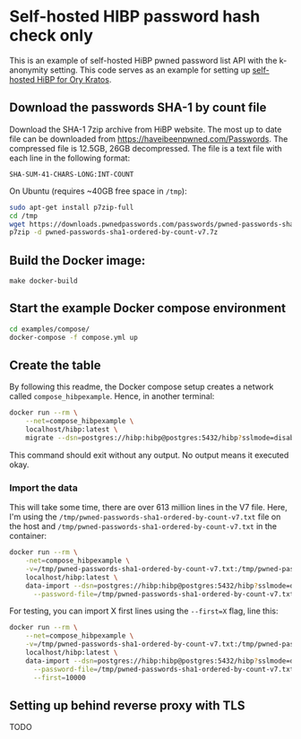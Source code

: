 # Self-hosted HIBP password hash check only

This is an example of self-hosted HiBP pwned password list API with the k-anonymity setting. This code serves as an example for setting up [self-hosted HiBP for Ory Kratos](https://github.com/ory/kratos/pull/1009#issuecomment-826372061).

## Download the passwords SHA-1 by count file

Download the SHA-1 7zip archive from HiBP website. The most up to date file can be downloaded from https://haveibeenpwned.com/Passwords. The compressed file is 12.5GB, 26GB decompressed. The file is a text file with each line in the following format:

```
SHA-SUM-41-CHARS-LONG:INT-COUNT
```

On Ubuntu (requires ~40GB free space in `/tmp`):

```sh
sudo apt-get install p7zip-full
cd /tmp
wget https://downloads.pwnedpasswords.com/passwords/pwned-passwords-sha1-ordered-by-count-v7.7z
p7zip -d pwned-passwords-sha1-ordered-by-count-v7.7z
```

## Build the Docker image:

```
make docker-build
```

## Start the example Docker compose environment

```sh
cd examples/compose/
docker-compose -f compose.yml up
```

## Create the table

By following this readme, the Docker compose setup creates a network called `compose_hibpexample`. Hence, in another terminal:

```sh
docker run --rm \
    --net=compose_hibpexample \
    localhost/hibp:latest \
    migrate --dsn=postgres://hibp:hibp@postgres:5432/hibp?sslmode=disable
```

This command should exit without any output. No output means it executed okay.

### Import the data

This will take some time, there are over 613 million lines in the V7 file. Here, I'm using the `/tmp/pwned-passwords-sha1-ordered-by-count-v7.txt` file on the host and `/tmp/pwned-passwords-sha1-ordered-by-count-v7.txt` in the container:

```sh
docker run --rm \
    -net=compose_hibpexample \
    -v=/tmp/pwned-passwords-sha1-ordered-by-count-v7.txt:/tmp/pwned-passwords-sha1-ordered-by-count-v7.txt \
    localhost/hibp:latest \
    data-import --dsn=postgres://hibp:hibp@postgres:5432/hibp?sslmode=disable \
      --password-file=/tmp/pwned-passwords-sha1-ordered-by-count-v7.txt
```

For testing, you can import X first lines using the `--first=X` flag, line this:

```sh
docker run --rm \
    --net=compose_hibpexample \
    -v=/tmp/pwned-passwords-sha1-ordered-by-count-v7.txt:/tmp/pwned-passwords-sha1-ordered-by-count-v7.txt \
    localhost/hibp:latest \
    data-import --dsn=postgres://hibp:hibp@postgres:5432/hibp?sslmode=disable \
      --password-file=/tmp/pwned-passwords-sha1-ordered-by-count-v7.txt \
      --first=10000
```

## Setting up behind reverse proxy with TLS

TODO